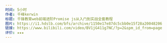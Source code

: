 ```yaml
---
时间: 5小时
作者: 千峰kerwin
标题: 千锋教育web前端进阶Promise js从入门到实战全套教程
图片: https://i1.hdslb.com/bfs/archive/1150e17e87dc5cbb0e15f28a2004820677161cdb.jpg@518w_290h_1c_!web-video-share-cover.webp
链接: https://www.bilibili.com/video/BV1jG411g7NC/?p=2&spm_id_from=pageDriver&vd_source=e815fa5e2c428a98163e9d19be40ec58
评价: ★★★
---
```

